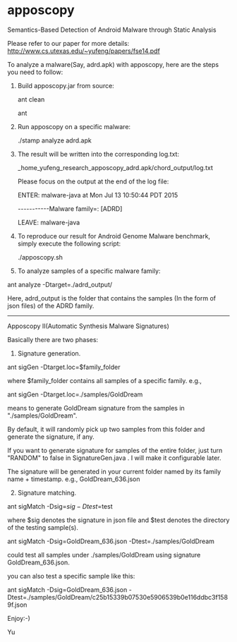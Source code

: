 # apposcopy
Semantics-Based Detection of Android Malware through Static Analysis

Please refer to our paper for more details:
http://www.cs.utexas.edu/~yufeng/papers/fse14.pdf

To analyze a malware(Say, adrd.apk) with apposcopy, here are the steps you need to follow:


1. Build apposcopy.jar from source: 

   ant clean

   ant 

2. Run apposcopy on a specific malware:

    ./stamp analyze adrd.apk

3. The result will be written into the corresponding log.txt:

   _home_yufeng_research_apposcopy_adrd.apk/chord_output/log.txt

   Please focus on the output at the end of the log file:

    ENTER: malware-java at Mon Jul 13 10:50:44 PDT 2015

    -----------Malware family=: [ADRD]

    LEAVE: malware-java

4. To reproduce our result for Android Genome Malware benchmark, simply execute the following script:

   ./apposcopy.sh

5. To analyze samples of a specific malware family:

ant analyze -Dtarget=./adrd_output/

Here, adrd_output is the folder that contains the samples (In the form of json files) of the ADRD family.

------------------------------------------------------------------
Apposcopy II(Automatic Synthesis Malware Signatures)


Basically there are two phases:
1. Signature generation.

 ant sigGen -Dtarget.loc=$family_folder 

 where $family_folder contains all samples of a specific family. e.g.,
 
 ant sigGen -Dtarget.loc=./samples/GoldDream

  means to generate GoldDream signature from the samples in "./samples/GoldDream".

 By default, it will randomly pick up two samples from this folder and generate the signature, if any.

 If you want to generate signature for samples of the entire folder, just turn "RANDOM" to false in SignatureGen.java .  I will make it configurable later.

 The signature will be generated in your current folder named by its family name + timestamp. e.g., GoldDream_636.json

 2. Signature matching.

 ant sigMatch -Dsig=$sig -Dtest=$test 

 where $sig denotes the signature in json file and $test denotes the directory of the testing sample(s). 

 ant sigMatch -Dsig=GoldDream_636.json -Dtest=./samples/GoldDream

 could test all samples under ./samples/GoldDream using signature GoldDream_636.json.

 you can also test a specific sample like this:

 ant sigMatch -Dsig=GoldDream_636.json -Dtest=./samples/GoldDream/c25b15339b07530e5906539b0e116ddbc3f1589f.json


Enjoy:-)


Yu

